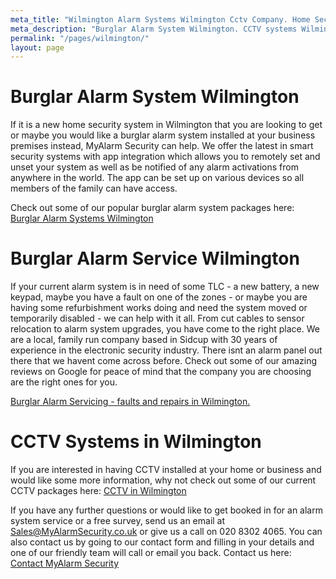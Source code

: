 ```yaml
---
meta_title: "Wilmington Alarm Systems Wilmington Cctv Company. Home Security - MyAlarm Security"
meta_description: "Burglar Alarm System Wilmington. CCTV systems Wilmington. Home Security Systems, Burglar Alarm Service Alarm Battery Wilmington. Contact us  020 8302 4065."
permalink: "/pages/wilmington/"
layout: page
---
```


# Burglar Alarm System Wilmington 

If it is a new home security system in Wilmington that you are looking to get or maybe you would like a burglar alarm system installed at your business premises instead, MyAlarm Security can help. We offer the latest in smart security systems with app integration which allows you to remotely set and unset your system as well as be notified of any alarm activations from anywhere in the world. The app can be set up on various devices so all members of the family can have access.

Check out some of our popular burglar alarm system packages here: [Burglar Alarm Systems Wilmington](/categories/burglar-alarms/)

# Burglar Alarm Service Wilmington 

If your current alarm system is in need of some TLC - a new battery, a new keypad, maybe you have a fault on one of the zones - or maybe you are having some refurbishment works doing and need the system moved or temporarily disabled - we can help with it all. From cut cables to sensor relocation to alarm system upgrades, you have come to the right place. We are a local, family run company based in Sidcup with 30 years of experience in the electronic security industry. There isnt an alarm panel out there that we havent come across before. Check out some of our amazing reviews on Google for peace of mind that the company you are choosing are the right ones for you.

[Burglar Alarm Servicing - faults and repairs in Wilmington.](/categories/servicing-and-repairs/)

# CCTV Systems in Wilmington 

If you are interested in having CCTV installed at your home or business and would like some more information, why not check out some of our current CCTV packages here: [CCTV in Wilmington](/categories/cctv/)

If you have any further questions or would like to get booked in for an alarm system service or a free survey, send us an email at Sales@MyAlarmSecurity.co.uk or give us a call on 020 8302 4065. You can also contact us by going to our contact form and filling in your details and one of our friendly team will call or email you back. Contact us here: [Contact MyAlarm Security](/contact/)